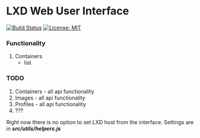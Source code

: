 LXD Web User Interface
===

[![Build Status](https://travis-ci.org/mysiar/lxd-rwebui.svg?branch=master)](https://travis-ci.org/mysiar/lxd-rwebui)
[![License: MIT](https://img.shields.io/badge/License-MIT-yellow.svg)](https://opensource.org/licenses/MIT)

### Functionality
1. Containers
    * list
    
### TODO
1. Containers - all api functionality
2. Images - all api functionality
3. Profiles - all api functionality
4. ???

Right now there is no option to set LXD host from the interface.
Settings are in ***src/utils/helpers.js***
